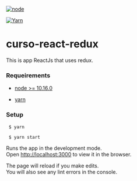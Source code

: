[![node](https://img.shields.io/badge/node-v10.16.0-1b7cbd.svg?style=flat-square)](https://nodejs.org/en/)

[![Yarn](https://img.shields.io/badge/Yarn-v1.22.0-ff69b4.svg?style=flat-square)](https://yarnpkg.com/)

# curso-react-redux
This is app ReactJs that uses redux. 

### Requeirements

* [node >= 10.16.0](https://nodejs.org/es/)
+ [yarn](https://yarnpkg.com/)

### Setup

 ` $ yarn`

 ` $ yarn start`

Runs the app in the development mode.<br />
Open [http://localhost:3000](http://localhost:3000) to view it in the browser.

The page will reload if you make edits.<br />
You will also see any lint errors in the console.
